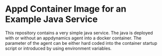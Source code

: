 # Appd Container Image for an Example Java Service

This repository contains a very simple java service. The java is deployed with or without an appdynamics agent into a docker container.
The parameter of the agent can be either hard coded into the container startup script or introduced by using environment variables.

